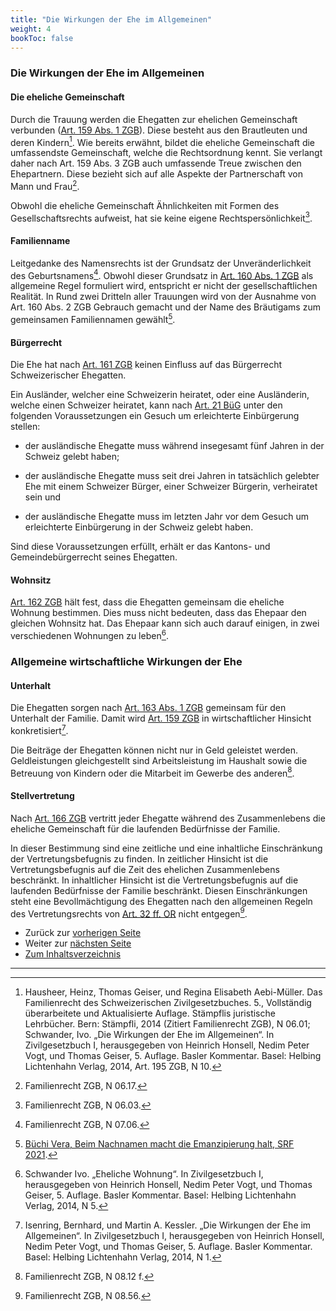 ```yaml
---
title: "Die Wirkungen der Ehe im Allgemeinen"
weight: 4
bookToc: false
---
```


### Die Wirkungen der Ehe im Allgemeinen

#### Die eheliche Gemeinschaft

Durch die Trauung werden die Ehegatten zur ehelichen Gemeinschaft
verbunden ([Art. 159 Abs. 1 ZGB](https://www.fedlex.admin.ch/eli/cc/24/233_245_233/de#art_159)). Diese besteht aus den Brautleuten und
deren Kindern[^6]. Wie bereits erwähnt, bildet die eheliche Gemeinschaft
die umfassendste Gemeinschaft, welche die Rechtsordnung kennt. Sie
verlangt daher nach Art. 159 Abs. 3 ZGB auch umfassende Treue zwischen
den Ehepartnern. Diese bezieht sich auf alle Aspekte der Partnerschaft
von Mann und Frau[^7].

Obwohl die eheliche Gemeinschaft Ähnlichkeiten mit Formen des
Gesellschaftsrechts aufweist, hat sie keine eigene
Rechtspersönlichkeit[^8].

#### Familienname

Leitgedanke des Namensrechts ist der Grundsatz der Unveränderlichkeit
des Geburtsnamens[^9]. Obwohl dieser Grundsatz in [Art. 160 Abs. 1 ZGB](https://www.fedlex.admin.ch/eli/cc/24/233_245_233/de#art_160)
als allgemeine Regel formuliert wird, entspricht er nicht der
gesellschaftlichen Realität. In Rund zwei Dritteln aller Trauungen wird von
der Ausnahme von Art. 160 Abs. 2 ZGB Gebrauch gemacht und der Name des
Bräutigams zum gemeinsamen Familiennamen gewählt[^10].

#### Bürgerrecht

Die Ehe hat nach [Art. 161 ZGB](https://www.fedlex.admin.ch/eli/cc/24/233_245_233/de#art_161) keinen Einfluss auf das Bürgerrecht
Schweizerischer Ehegatten.

Ein Ausländer, welcher eine Schweizerin heiratet, oder eine
Ausländerin, welche einen Schweizer heiratet, kann nach [Art. 21 BüG](https://www.fedlex.admin.ch/eli/cc/2016/404/de#art_21)
unter den folgenden Voraussetzungen ein Gesuch um erleichterte
Einbürgerung stellen:

-   der ausländische Ehegatte muss während insegesamt fünf Jahren in der
    Schweiz gelebt haben;

-   der ausländische Ehegatte muss seit drei Jahren in tatsächlich
    gelebter Ehe mit einem Schweizer Bürger, einer Schweizer Bürgerin,
    verheiratet sein und

-   der ausländische Ehegatte muss im letzten Jahr vor dem Gesuch um
    erleichterte Einbürgerung in der Schweiz gelebt haben.

Sind diese Voraussetzungen erfüllt, erhält er das Kantons- und
Gemeindebürgerrecht seines Ehegatten.

#### Wohnsitz

[Art. 162 ZGB](https://www.fedlex.admin.ch/eli/cc/24/233_245_233/de#art_162) hält fest, dass die Ehegatten gemeinsam die eheliche
Wohnung bestimmen. Dies muss nicht bedeuten, dass das Ehepaar den
gleichen Wohnsitz hat. Das Ehepaar kann sich auch darauf einigen, in
zwei verschiedenen Wohnungen zu leben[^11].

### Allgemeine wirtschaftliche Wirkungen der Ehe

#### Unterhalt

Die Ehegatten sorgen nach [Art. 163 Abs. 1 ZGB](https://www.fedlex.admin.ch/eli/cc/24/233_245_233/de#art_163) gemeinsam für den
Unterhalt der Familie. Damit wird [Art. 159 ZGB](https://www.fedlex.admin.ch/eli/cc/24/233_245_233/de#art_159) in wirtschaftlicher
Hinsicht konkretisiert[^12].

Die Beiträge der Ehegatten können nicht nur in Geld geleistet werden.
Geldleistungen gleichgestellt sind Arbeitsleistung im Haushalt sowie die
Betreuung von Kindern oder die Mitarbeit im Gewerbe des anderen[^13].

#### Stellvertretung

Nach [Art. 166 ZGB](https://www.fedlex.admin.ch/eli/cc/24/233_245_233/de#art_166) vertritt jeder Ehegatte während des Zusammenlebens die
eheliche Gemeinschaft für die laufenden Bedürfnisse der Familie.

In dieser Bestimmung sind eine zeitliche und eine inhaltliche
Einschränkung der Vertretungsbefugnis zu finden. In zeitlicher Hinsicht
ist die Vertretungsbefugnis auf die Zeit des ehelichen Zusammenlebens
beschränkt. In inhaltlicher Hinsicht ist die Vertretungsbefugnis auf die
laufenden Bedürfnisse der Familie beschränkt. Diesen Einschränkungen
steht eine Bevollmächtigung des Ehegatten nach den allgemeinen Regeln
des Vertretungsrechts von [Art. 32
ff. OR](https://www.fedlex.admin.ch/eli/cc/27/317_321_377/de#part_1/tit_1/chap_1/lvl_G)
nicht entgegen[^14].

* Zurück zur [vorherigen Seite](trauung_im_ausland)
* Weiter zur [nächsten Seite](gueterrecht/ordentlicher_gueterstand)
* [Zum Inhaltsverzeichnis](../index)

---


[^6]: Hausheer, Heinz, Thomas Geiser, und Regina Elisabeth Aebi-Müller.
    Das Familienrecht des Schweizerischen Zivilgesetzbuches. 5.,
    Vollständig überarbeitete und Aktualisierte Auflage. Stämpflis
    juristische Lehrbücher. Bern: Stämpfli, 2014 (Zitiert Familienrecht ZGB),
 N 06.01; Schwander, Ivo. „Die Wirkungen der Ehe im Allgemeinen“. In Zivilgesetzbuch I, herausgegeben von Heinrich Honsell, Nedim Peter Vogt, und Thomas Geiser, 5. Auflage. Basler Kommentar. Basel: Helbing Lichtenhahn Verlag, 2014, Art. 195 ZGB, N 10.

[^7]: Familienrecht ZGB, N 06.17.

[^8]: Familienrecht ZGB, N 06.03.

[^9]: Familienrecht ZGB, N 07.06.

[^10]: [Büchi Vera, Beim Nachnamen macht die Emanzipierung halt, SRF 2021](https://www.srf.ch/radio-srf-1/radio-srf-1/gleichstellung-und-namen-beim-nachnamen-macht-die-emanzipierung-halt#:~:text=Das%20Schweizer%20Namensrecht%20im%20Wandel&text=Bis%201984%20galt%20in%20der,den%20Namen%20des%20Mannes%20annimmt.).

[^11]: Schwander Ivo. „Eheliche Wohnung“. In Zivilgesetzbuch I, herausgegeben von Heinrich Honsell, Nedim Peter Vogt, und Thomas Geiser, 5. Auflage. Basler Kommentar. Basel: Helbing Lichtenhahn Verlag, 2014, N 5.

[^12]: Isenring, Bernhard, und Martin A. Kessler. „Die Wirkungen der Ehe
    im Allgemeinen“. In Zivilgesetzbuch I, herausgegeben von Heinrich
    Honsell, Nedim Peter Vogt, und Thomas Geiser, 5. Auflage. Basler
    Kommentar. Basel: Helbing Lichtenhahn Verlag, 2014,  N 1.

[^13]: Familienrecht ZGB, N 08.12 f.

[^14]: Familienrecht ZGB, N 08.56.
